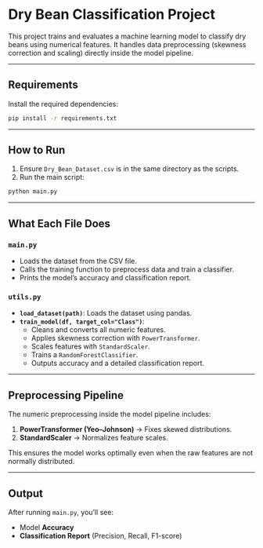 # Dry Bean Classification Project

This project trains and evaluates a machine learning model to classify dry beans using numerical features. It handles data preprocessing (skewness correction and scaling) directly inside the model pipeline.

---

## Requirements

Install the required dependencies:

```bash
pip install -r requirements.txt
```

---

##  How to Run

1. Ensure `Dry_Bean_Dataset.csv` is in the same directory as the scripts.
2. Run the main script:

```bash
python main.py
```

---

##  What Each File Does

### `main.py`
- Loads the dataset from the CSV file.
- Calls the training function to preprocess data and train a classifier.
- Prints the model’s accuracy and classification report.

### `utils.py`
- **`load_dataset(path)`**: Loads the dataset using pandas.
- **`train_model(df, target_col="Class")`**:
  - Cleans and converts all numeric features.
  - Applies skewness correction with `PowerTransformer`.
  - Scales features with `StandardScaler`.
  - Trains a `RandomForestClassifier`.
  - Outputs accuracy and a detailed classification report.

---

##  Preprocessing Pipeline

The numeric preprocessing inside the model pipeline includes:
1. **PowerTransformer (Yeo–Johnson)** → Fixes skewed distributions.  
2. **StandardScaler** → Normalizes feature scales.  

This ensures the model works optimally even when the raw features are not normally distributed.

---

## Output

After running `main.py`, you’ll see:

- Model **Accuracy**  
- **Classification Report** (Precision, Recall, F1-score)




